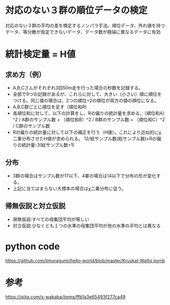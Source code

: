 # 対応のない３群の順位データの検定
対応のない３群の平均の差を検定するノンパラ手法。順位データ、外れ値を持つデータ、等分散が仮定できないデータ、データ数が極端に異なるデータに有効

# 統計検定量 = H値
## 求め方（例）
- A,B,Cさんがそれぞれ3回50m走を行った場合の秒数を記録する。
- 全部で9つの記録があるが、これらに対して、大きい（小さい）順に順位をつける。同じ値の場合は、2つの順位÷2の順位が両方の値の順位になる。
- A,B,C群ごとに順位を足す（順位和R)
- 各順位和に対して、以下の計算をし、Rの偏りの統計量を求める。（順位和A）^2 / A群のサンプル数 + （順位和B）^2 / B群のサンプル数 + （順位和C）^2 / C群のサンプル数
- Rの偏りの統計量に対して以下の補正を行う（H値）。これにより近似的にχ二乗分布させたH値が求められる。 12/総サンプル数(総サンプル数)×Rの偏りの統計量-3(総サンプル数+1)

## 分布
- 3群の場合はサンプル数が17以下、4軍の場合は14以下で分布の形が変化する。
- 上記に当てはまらない大標本の場合はχ二乗分布に従う。

## 帰無仮説と対立仮説
- 帰無仮説:すべての母集団平均が等しい
- 対立仮説:少なくとも１つの水準の母集団平均が他の水準の平均とは異なる

# python code
https://github.com/iimuragumi/hello-world/blob/master/Kruskal-Wallis.ipynb

# 参考
https://qiita.com/s-wakaba/items/ffb1a3e65493f277ca49